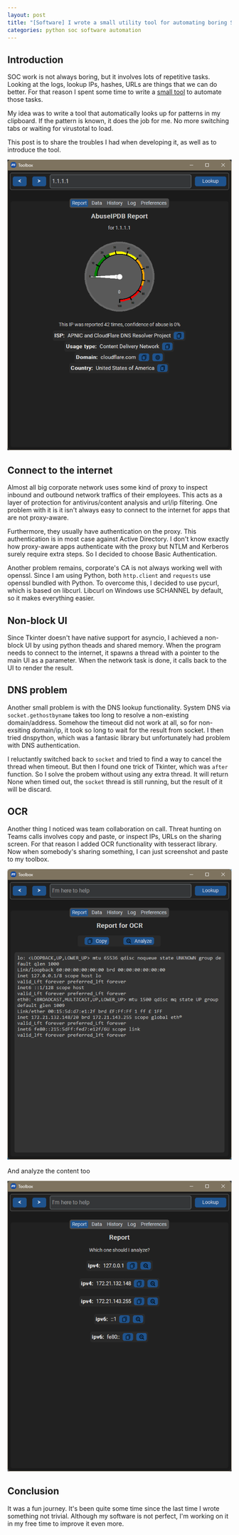 ```yaml
---
layout: post
title: "[Software] I wrote a small utility tool for automating boring SOC work"
categories: python soc software automation
---
```


## Introduction
SOC work is not always boring, but it involves lots of repetitive tasks. Looking at the logs, lookup IPs, hashes, URLs are things that we can do better. For that reason I spent some time to write a [small tool](https://github.com/l4rzy/toolbox) to automate those tasks.

My idea was to write a tool that automatically looks up for patterns in my clipboard. If the pattern is known, it does the job for me. No more switching tabs or waiting for virustotal to load.

This post is to share the troubles I had when developing it, as well as to introduce the tool.

![toolbox](/assets/images/dtstoolbox/s1.png)

## Connect to the internet
Almost all big corporate network uses some kind of proxy to inspect inbound and outbound network traffics of their employees. This acts as a layer of protection for antivirus/content analysis and url/ip filtering. One problem with it is it isn't always easy to connect to the internet for apps that are not proxy-aware.

Furthermore, they usually have authentication on the proxy. This authentication is in most case against Active Directory. I don't know exactly how proxy-aware apps authenticate with the proxy but NTLM and Kerberos surely require extra steps. So I decided to choose Basic Authentication.

Another problem remains, corporate's CA is not always working well with openssl. Since I am using Python, both `http.client` and `requests` use openssl bundled with Python. To overcome this, I decided to use pycurl, which is based on libcurl. Libcurl on Windows use SCHANNEL by default, so it makes everything easier.

## Non-block UI
Since Tkinter doesn't have native support for asyncio, I achieved a non-block UI by using python theads and shared memory. When the program needs to connect to the internet, it spawns a thread with a pointer to the main UI as a parameter. When the network task is done, it calls back to the UI to render the result. 

## DNS problem
Another small problem is with the DNS lookup functionality. System DNS via `socket.gethostbyname` takes too long to resolve a non-existing domain/address. Somehow the timeout did not work at all, so for non-exsiting domain/ip, it took so long to wait for the result from socket. I then tried dnspython, which was a fantasic library but unfortunately had problem with DNS authentication.

I reluctantly switched back to `socket` and tried to find a way to cancel the thread when timeout. But then I found one trick of Tkinter, which was `after` function. So I solve the probem without using any extra thread. It will return None when timed out, the `socket` thread is still running, but the result of it will be discard.

## OCR
Another thing I noticed was team collaboration on call. Threat hunting on Teams calls involves copy and paste, or inspect IPs, URLs on the sharing screen. For that reason I added OCR functionality with tesseract library. Now when somebody's sharing something, I can just screenshot and paste to my toolbox.

![ocr](/assets/images/dtstoolbox/ocr.png)

And analyze the content too

![ocr2](/assets/images/dtstoolbox/analyze.png)


## Conclusion
It was a fun journey. It's been quite some time since the last time I wrote something not trivial. Although my software is not perfect, I'm working on it in my free time to improve it even more.
